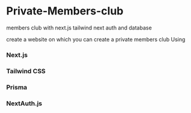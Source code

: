 # Private-Members-club
members club with next.js tailwind next auth and database

create a website on which you can create a private members club
Using

### Next.js
### Tailwind CSS
### Prisma
### NextAuth.js

